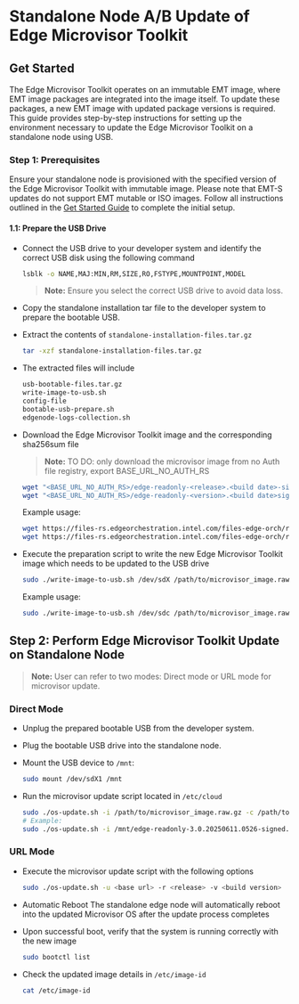 # Standalone Node A/B Update of Edge Microvisor Toolkit

## Get Started

The Edge Microvisor Toolkit operates on an immutable EMT image, where EMT image packages are integrated into the image itself.
To update these packages, a new EMT image with updated package versions is required. This guide provides step-by-step
instructions for setting up the environment necessary to update the Edge Microvisor Toolkit on a standalone node using USB.

### Step 1: Prerequisites

Ensure your standalone node is provisioned with the specified version of the Edge Microvisor Toolkit with immutable image.
Please note that EMT-S updates do not support EMT mutable or ISO images.
Follow all instructions outlined in the [Get Started Guide](Get-Started-Guide.md#Prerequisites) to complete the initial setup.

#### 1.1: Prepare the USB Drive

- Connect the USB drive to your developer system and identify the correct USB disk using the following command

  ```bash
  lsblk -o NAME,MAJ:MIN,RM,SIZE,RO,FSTYPE,MOUNTPOINT,MODEL
  ```

  > **Note:** Ensure you select the correct USB drive to avoid data loss.

- Copy the standalone installation tar file to the developer system to prepare the bootable USB.

- Extract the contents of `standalone-installation-files.tar.gz`

  ```bash
  tar -xzf standalone-installation-files.tar.gz
  ```

- The extracted files will include

  ```bash
  usb-bootable-files.tar.gz
  write-image-to-usb.sh
  config-file
  bootable-usb-prepare.sh
  edgenode-logs-collection.sh
  ```

- Download the Edge Microvisor Toolkit image and the corresponding sha256sum file

  > **Note:** TO DO: only download the microvisor image from no Auth file registry, export BASE_URL_NO_AUTH_RS

  ```bash
  wget "<BASE_URL_NO_AUTH_RS>/edge-readonly-<release>.<build date>-signed.raw.gz"
  wget "<BASE_URL_NO_AUTH_RS>/edge-readonly-<version>.<build date>signed.sha256sum"
  ```

  Example usage:

  ```bash
  wget https://files-rs.edgeorchestration.intel.com/files-edge-orch/repository/microvisor/non_rt/edge-readonly-3.0.20250608.2200-signed.raw.gz
  wget https://files-rs.edgeorchestration.intel.com/files-edge-orch/repository/microvisor/non_rt/edge-readonly-3.0.20250608.2200-signed.raw.gz.sha256sum
  ```

- Execute the preparation script to write the new Edge Microvisor Toolkit image which needs to be updated to the USB drive

  ```bash
  sudo ./write-image-to-usb.sh /dev/sdX /path/to/microvisor_image.raw.gz /path/to/microvisor_image.raw.gz.sha256sum
  ```

  Example usage:

  ```bash
  sudo ./write-image-to-usb.sh /dev/sdc /path/to/microvisor_image.raw.gz /path/to/microvisor_image.raw.gz.sha256sum
  ```

## Step 2: Perform Edge Microvisor Toolkit Update on Standalone Node

> **Note:** User can refer to two modes: Direct mode or URL mode for microvisor update.

### Direct Mode

- Unplug the prepared bootable USB from the developer system.
- Plug the bootable USB drive into the standalone node.
- Mount the USB device to `/mnt`:

  ```bash
  sudo mount /dev/sdX1 /mnt
  ```

- Run the microvisor update script located in `/etc/cloud`

  ```bash
  sudo ./os-update.sh -i /path/to/microvisor_image.raw.gz -c /path/to/microvisor_image.sha256sum
  # Example:
  sudo ./os-update.sh -i /mnt/edge-readonly-3.0.20250611.0526-signed.raw.gz -c /mnt/edge-readonly-3.0.20250608.2200-signed.raw.gz.sha256sum
  ```

### URL Mode

- Execute the microvisor update script with the following options

  ```bash
  sudo ./os-update.sh -u <base url> -r <release> -v <build version>
  ```

- Automatic Reboot
  The standalone edge node will automatically reboot into the updated Microvisor OS after the update process completes

- Upon successful boot, verify that the system is running correctly with the new image

  ```bash
  sudo bootctl list
  ```

- Check the updated image details in `/etc/image-id`

  ```bash
  cat /etc/image-id
  ```

